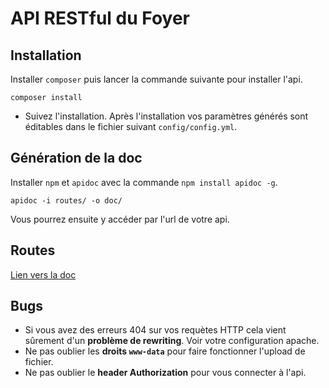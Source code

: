 # API RESTful du Foyer

## Installation

Installer ```composer``` puis lancer la commande suivante pour installer l'api.

```
composer install
```
* Suivez l'installation. Après l'installation vos paramètres générés sont éditables dans le fichier suivant ```config/config.yml```.

## Génération de la doc

Installer ```npm``` et ```apidoc``` avec la commande ```npm install apidoc -g```.

```
apidoc -i routes/ -o doc/
```
Vous pourrez ensuite y accéder par l'url de votre api.

## Routes

<a target="_blank" href="http://foyer.p4ul.tk/api/doc/">Lien vers la doc</a>

## Bugs

* Si vous avez des erreurs 404 sur vos requètes HTTP cela vient sûrement d'un **problème de rewriting**. Voir votre configuration apache.
* Ne pas oublier les **droits ```www-data```** pour faire fonctionner l'upload de fichier.
* Ne pas oublier le **header Authorization** pour vous connecter à l'api.
